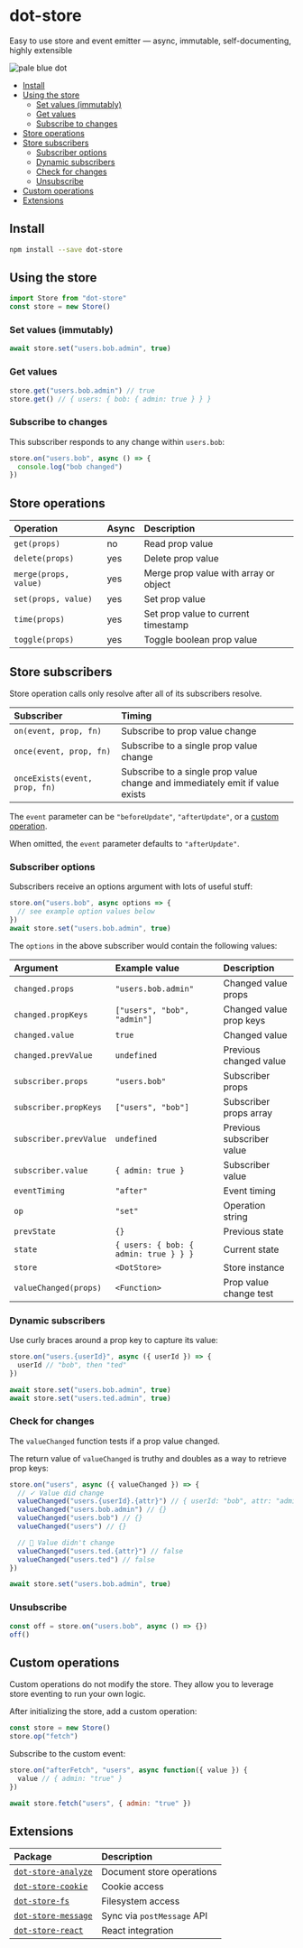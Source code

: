 # dot-store

Easy to use store and event emitter — async, immutable, self-documenting, highly extensible

![pale blue dot](https://qph.fs.quoracdn.net/main-qimg-347d2c178e6bf511ee5b91e8276c79fa)

<!-- START doctoc generated TOC please keep comment here to allow auto update -->
<!-- DON'T EDIT THIS SECTION, INSTEAD RE-RUN doctoc TO UPDATE -->

- [Install](#install)
- [Using the store](#using-the-store)
  - [Set values (immutably)](#set-values-immutably)
  - [Get values](#get-values)
  - [Subscribe to changes](#subscribe-to-changes)
- [Store operations](#store-operations)
- [Store subscribers](#store-subscribers)
  - [Subscriber options](#subscriber-options)
  - [Dynamic subscribers](#dynamic-subscribers)
  - [Check for changes](#check-for-changes)
  - [Unsubscribe](#unsubscribe)
- [Custom operations](#custom-operations)
- [Extensions](#extensions)

<!-- END doctoc generated TOC please keep comment here to allow auto update -->

## Install

```bash
npm install --save dot-store
```

## Using the store

```js
import Store from "dot-store"
const store = new Store()
```

### Set values (immutably)

```js
await store.set("users.bob.admin", true)
```

### Get values

```js
store.get("users.bob.admin") // true
store.get() // { users: { bob: { admin: true } } }
```

### Subscribe to changes

This subscriber responds to any change within `users.bob`:

```js
store.on("users.bob", async () => {
  console.log("bob changed")
})
```

## Store operations

| Operation             | Async | Description                           |
| :-------------------- | :---- | :------------------------------------ |
| `get(props)`          | no    | Read prop value                       |
| `delete(props)`       | yes   | Delete prop value                     |
| `merge(props, value)` | yes   | Merge prop value with array or object |
| `set(props, value)`   | yes   | Set prop value                        |
| `time(props)`         | yes   | Set prop value to current timestamp   |
| `toggle(props)`       | yes   | Toggle boolean prop value             |

## Store subscribers

Store operation calls only resolve after all of its subscribers resolve.

| Subscriber                    | Timing                                                                       |
| :---------------------------- | :--------------------------------------------------------------------------- |
| `on(event, prop, fn)`         | Subscribe to prop value change                                               |
| `once(event, prop, fn)`       | Subscribe to a single prop value change                                      |
| `onceExists(event, prop, fn)` | Subscribe to a single prop value change and immediately emit if value exists |

The `event` parameter can be `"beforeUpdate"`, `"afterUpdate"`, or a [custom operation](#custom-operations).

When omitted, the `event` parameter defaults to `"afterUpdate"`.

### Subscriber options

Subscribers receive an options argument with lots of useful stuff:

```js
store.on("users.bob", async options => {
  // see example option values below
})
await store.set("users.bob.admin", true)
```

The `options` in the above subscriber would contain the following values:

| Argument               | Example value                         | Description               |
| :--------------------- | :------------------------------------ | :------------------------ |
| `changed.props`        | `"users.bob.admin"`                   | Changed value props       |
| `changed.propKeys`     | `["users", "bob", "admin"]`           | Changed value prop keys   |
| `changed.value`        | `true`                                | Changed value             |
| `changed.prevValue`    | `undefined`                           | Previous changed value    |
| `subscriber.props`     | `"users.bob"`                         | Subscriber props          |
| `subscriber.propKeys`  | `["users", "bob"]`                    | Subscriber props array    |
| `subscriber.prevValue` | `undefined`                           | Previous subscriber value |
| `subscriber.value`     | `{ admin: true }`                     | Subscriber value          |
| `eventTiming`          | `"after"`                             | Event timing              |
| `op`                   | `"set"`                               | Operation string          |
| `prevState`            | `{}`                                  | Previous state            |
| `state`                | `{ users: { bob: { admin: true } } }` | Current state             |
| `store`                | `<DotStore>`                          | Store instance            |
| `valueChanged(props)`  | `<Function>`                          | Prop value change test    |

### Dynamic subscribers

Use curly braces around a prop key to capture its value:

```js
store.on("users.{userId}", async ({ userId }) => {
  userId // "bob", then "ted"
})

await store.set("users.bob.admin", true)
await store.set("users.ted.admin", true)
```

### Check for changes

The `valueChanged` function tests if a prop value changed.

The return value of `valueChanged` is truthy and doubles as a way to retrieve prop keys:

```js
store.on("users", async ({ valueChanged }) => {
  // ✓ Value did change
  valueChanged("users.{userId}.{attr}") // { userId: "bob", attr: "admin" }
  valueChanged("users.bob.admin") // {}
  valueChanged("users.bob") // {}
  valueChanged("users") // {}

  // ⃠ Value didn't change
  valueChanged("users.ted.{attr}") // false
  valueChanged("users.ted") // false
})

await store.set("users.bob.admin", true)
```

### Unsubscribe

```js
const off = store.on("users.bob", async () => {})
off()
```

## Custom operations

Custom operations do not modify the store. They allow you to leverage store eventing to run your own logic.

After initializing the store, add a custom operation:

```js
const store = new Store()
store.op("fetch")
```

Subscribe to the custom event:

```js
store.on("afterFetch", "users", async function({ value }) {
  value // { admin: "true" }
})

await store.fetch("users", { admin: "true" })
```

## Extensions

| Package                                                                                                 | Description                |
| :------------------------------------------------------------------------------------------------------ | :------------------------- |
| [`dot-store-analyze`](https://github.com/invrs/dot-store/tree/master/packages/dot-store-analyze#readme) | Document store operations  |
| [`dot-store-cookie`](https://github.com/invrs/dot-store/tree/master/packages/dot-store-cookie#readme)   | Cookie access              |
| [`dot-store-fs`](https://github.com/invrs/dot-store/tree/master/packages/dot-store-fs#readme)           | Filesystem access          |
| [`dot-store-message`](https://github.com/invrs/dot-store/tree/master/packages/dot-store-message#readme) | Sync via `postMessage` API |
| [`dot-store-react`](https://github.com/invrs/dot-store/tree/master/packages/dot-store-react#readme)     | React integration          |
